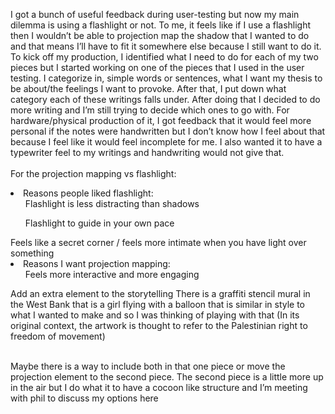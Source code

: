 I got a bunch of useful feedback during user-testing but now my main dilemma is using a flashlight or not. To me, it feels like if I use a flashlight then I wouldn’t be able to projection map the shadow that I wanted to do and that means I’ll have to fit it somewhere else because I still want to do it. 
</br>
To kick off my production, I identified what I need to do for each of my two pieces but I started working on one of the pieces that I used in the user testing. I categorize in, simple words or sentences, what I want my thesis to be about/the feelings I want to provoke. After that, I put down what category each of these writings falls under. After doing that I decided to do more writing and I’m still trying to decide which ones to go with. For hardware/physical production of it, I got feedback that it would feel more personal if the notes were handwritten but I don’t know how I feel about that because I feel like it would feel incomplete for me. I also wanted it to have a typewriter feel to my writings and handwriting would not give that. 
</br></br>
For the projection mapping vs flashlight: </br>
<li> Reasons people liked flashlight: </br>

  <ol>Flashlight is less distracting than shadows</ol>
<ol> Flashlight to guide in your own pace</ol>
<o> Feels like a secret corner / feels more intimate when you have light over something </o>
</li>
<li> Reasons I want projection mapping:
  <ol>Feels more interactive and more engaging  </ol>
  <o>Add an extra element to the storytelling   </o>
  <o>There is a graffiti stencil mural in the West Bank that is a girl flying with a balloon that is similar in style to what I wanted to make and so I was thinking of playing with that (In its original context, the artwork is thought to refer to the Palestinian right to freedom of movement)  
 </o>
</li>
</br> 

Maybe there is a way to include both in that one piece or move the projection element to the second piece. 
The second piece is a little more up in the air but I do what it to have a cocoon like structure and I’m meeting with phil to discuss my options here 

